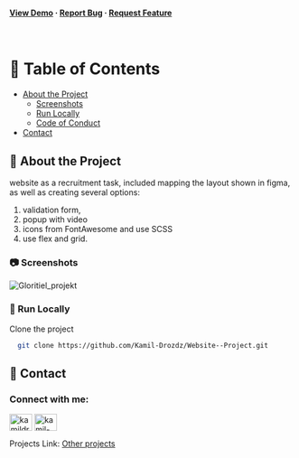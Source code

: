 
<h4>
    <a href="https://gloritiel-hotel-website.netlify.app//">View Demo</a>
  <span> · </span>
    <a href="https://github.com/Kamil-Drozdz/Website--Project/issues">Report Bug</a>
  <span> · </span>
    <a href="https://github.com/Kamil-Drozdz/Website--Project/issues">Request Feature</a>
  </h4>
</div>

<br />

<!-- Table of Contents -->
# :notebook_with_decorative_cover: Table of Contents

- [About the Project](#star2-about-the-project)
  * [Screenshots](#camera-screenshots)
  * [Run Locally](#running-run-locally)
  * [Code of Conduct](#scroll-code-of-conduct)
- [Contact](#handshake-contact)


  

<!-- About the Project -->
## :star2: About the Project
website as a recruitment task, included mapping the layout shown in figma, as well as creating several options:
1. validation form,
2. popup with video
3. icons from FontAwesome and use SCSS
4. use flex and grid.

<!-- Screenshots -->
### :camera: Screenshots

![Gloritiel_projekt](https://user-images.githubusercontent.com/108432936/207308882-c64ad49e-2569-4af1-b7d8-cea62e1f2fd8.png)


<!-- Run Locally -->
### :running: Run Locally

Clone the project

```bash
  git clone https://github.com/Kamil-Drozdz/Website--Project.git
```

<!-- Contact -->
## :handshake: Contact

<h3 align="left">Connect with me:</h3>
<p align="left">
 <a href="https://kamildrozdz.pl" target="blank"><img align="center" src="https://raw.githubusercontent.com/rahuldkjain/github-profile-readme-generator/master/src/images/icons/Social/kaggle.svg" alt="kamildrozdz.pl" height="30" width="40" /></a>
<a href="https://linkedin.com/in/kamil-dróżdż-919595198/" target="blank"><img align="center" src="https://raw.githubusercontent.com/rahuldkjain/github-profile-readme-generator/master/src/images/icons/Social/linked-in-alt.svg" alt="kamil-dróżdż-919595198/" height="30" width="40" /></a>
</p>

Projects Link: [Other projects](https://github.com/Kamil-Drozdz?tab=repositories)
